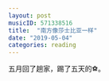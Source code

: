 ```yaml
---
layout: post
musicID: 571338516
title:  "南方像莎士比亚一样"
date: "2019-05-04"
categories: reading
---
```


五月回了趟家，踢了五天的⚽️。

